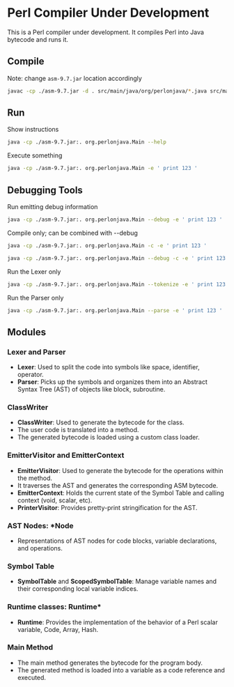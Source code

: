 # Perl Compiler Under Development

This is a Perl compiler under development. It compiles Perl into Java bytecode and runs it.

## Compile

Note: change `asm-9.7.jar` location accordingly

```sh
javac -cp ./asm-9.7.jar -d . src/main/java/org/perlonjava/*.java src/main/java/org/perlonjava/node/*.java
```

## Run

Show instructions

```sh
java -cp ./asm-9.7.jar:. org.perlonjava.Main --help
```

Execute something

```sh
java -cp ./asm-9.7.jar:. org.perlonjava.Main -e ' print 123 '
```

## Debugging Tools

Run emitting debug information

```sh
java -cp ./asm-9.7.jar:. org.perlonjava.Main --debug -e ' print 123 '
```

Compile only; can be combined with --debug

```sh
java -cp ./asm-9.7.jar:. org.perlonjava.Main -c -e ' print 123 '
```

```sh
java -cp ./asm-9.7.jar:. org.perlonjava.Main --debug -c -e ' print 123 '
```

Run the Lexer only

```sh
java -cp ./asm-9.7.jar:. org.perlonjava.Main --tokenize -e ' print 123 '
```

Run the Parser only

```sh
java -cp ./asm-9.7.jar:. org.perlonjava.Main --parse -e ' print 123 '
```

## Modules

### Lexer and Parser
- **Lexer**: Used to split the code into symbols like space, identifier, operator.
- **Parser**: Picks up the symbols and organizes them into an Abstract Syntax Tree (AST) of objects like block, subroutine.

### ClassWriter
- **ClassWriter**: Used to generate the bytecode for the class.
- The user code is translated into a method.
- The generated bytecode is loaded using a custom class loader.

### EmitterVisitor and EmitterContext
- **EmitterVisitor**: Used to generate the bytecode for the operations within the method.
- It traverses the AST and generates the corresponding ASM bytecode.
- **EmitterContext**: Holds the current state of the Symbol Table and calling context (void, scalar, etc).
- **PrinterVisitor**: Provides pretty-print stringification for the AST.

### AST Nodes: *Node
- Representations of AST nodes for code blocks, variable declarations, and operations.

### Symbol Table
- **SymbolTable** and **ScopedSymbolTable**: Manage variable names and their corresponding local variable indices.

### Runtime classes: Runtime*
- **Runtime**: Provides the implementation of the behavior of a Perl scalar variable, Code, Array, Hash.

### Main Method
- The main method generates the bytecode for the program body.
- The generated method is loaded into a variable as a code reference and executed.


